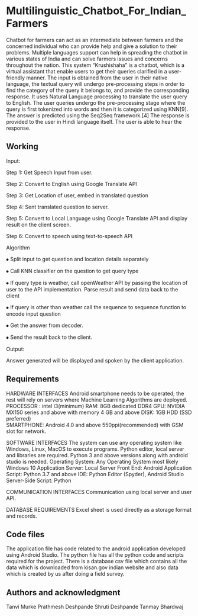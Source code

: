 # Multilinguistic_Chatbot_For_Indian_Farmers

Chatbot for farmers can act as an intermediate between farmers and the concerned individual who can provide help and give a solution to their problems. Multiple languages support can help in spreading the chatbot in various states of India and can solve farmers issues and concerns throughout the nation.
This system “Krushishaha” is a chatbot, which is a virtual assistant that enable users to get their queries clarified in a user-friendly manner. The input is obtained from the user in their native language, the textual query will undergo pre-processing steps in order to find the category of the query it belongs to, and provide the corresponding response. It uses Natural Language processing to translate the user query to English. The user queries undergo the pre-processing stage where the query is first tokenized into words and then it is categorized using KNN[9]. The answer is predicted using the Seq2Seq framework.[4] The response is provided to the user in Hindi language itself. The user is able to hear the response.

## Working
Input:

Step 1: Get Speech Input from user. 

Step 2: Convert to English using Google Translate API

Step 3: Get Location of user, embed in translated question 

Step 4: Sent translated question to server. 

Step 5: Convert to Local Language using Google Translate API and display result on the client screen.

Step 6: Convert to speech using text-to-speech API



Algorithm


⦁	Split input to get question and location details separately

⦁	Call KNN classifier on the question to get query type


⦁	If query type is weather, call openWeather API by passing the location of user to the API implementation. Parse result and send data back to the client

⦁	If query is other than weather call the sequence to sequence function to    encode input question

⦁	Get the answer from decoder.

⦁	Send the result back to the client.

Output:

 Answer generated will be displayed and spoken by the client application.
 
 ## Requirements
 HARDWARE INTERFACES
Android smartphone needs to be operated; the rest will rely on servers where
Machine Learning Algorithms are deployed.
PROCESSOR : 	 intel i3(minimum)
      RAM:         8GB dedicated DDR4 
      GPU:	 NVIDIA MX150 series and above with memory 4 GB and above 
      DISK:        1GB HDD (SSD preferred)	
      SMARTPHONE: 	Android 4.0 and above 
                                                550ppi(recommended) with GSM slot for network.


SOFTWARE INTERFACES
 The system can use any operating system like Windows, Linux, MacOS to execute programs. Python editor, local server and libraries are required. Python 3 and above versions along with android studio is needed.
 Operating System: Any Operating System most likely Windows 10
      Application Server: Local Server
      Front End: Android Application
      Script: Python 3.7 and above
      IDE: Python Editor (Spyder), Android Studio
      Server-Side Script: Python

COMMUNICATION INTERFACES
 Communication using local server and user API.
 
 DATABASE REQUIREMENTS
 Excel sheet is used directly as a storage format and records.

## Code files
The application file has code related to the android application developed using Android Studio.
The python file has all the python code and scripts required for the project. There is a database csv file which contains all the data which is downloaded from kisan.gov indian website and also data which is created by us after doing a field survey. 

## Authors and acknowledgment
Tanvi Murke
Prathmesh Deshpande
Shruti Deshpande
Tanmay Bhardwaj

